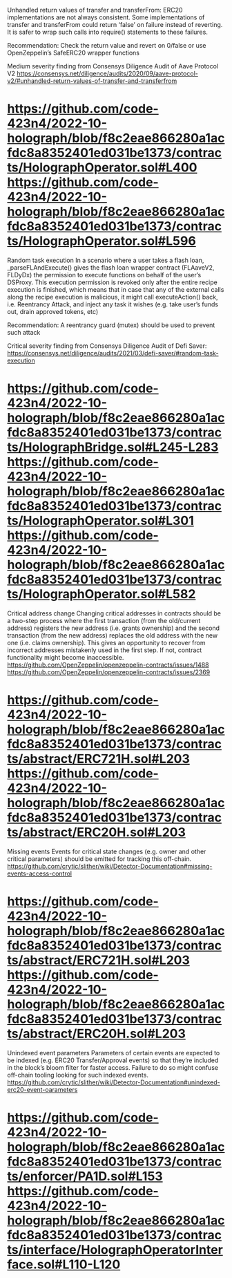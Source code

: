 Unhandled return values of transfer and transferFrom: ERC20 implementations are not always consistent. Some implementations of transfer and transferFrom could return ‘false’ on failure instead of reverting. It is safer to wrap such calls into require() statements to these failures.

Recommendation: Check the return value and revert on 0/false or use OpenZeppelin’s SafeERC20 wrapper functions

Medium severity finding from Consensys Diligence Audit of Aave Protocol V2
https://consensys.net/diligence/audits/2020/09/aave-protocol-v2/#unhandled-return-values-of-transfer-and-transferfrom

https://github.com/code-423n4/2022-10-holograph/blob/f8c2eae866280a1acfdc8a8352401ed031be1373/contracts/HolographOperator.sol#L400
https://github.com/code-423n4/2022-10-holograph/blob/f8c2eae866280a1acfdc8a8352401ed031be1373/contracts/HolographOperator.sol#L596
==========================================================

Random task execution
In a scenario where a user takes a flash loan, _parseFLAndExecute() gives the flash loan wrapper contract (FLAaveV2, FLDyDx) the permission to execute functions on behalf of the user’s DSProxy. This execution permission is revoked only after the entire recipe execution is finished, which means that in case that any of the external calls along the recipe execution is malicious, it might call executeAction() back, i.e. Reentrancy Attack, and inject any task it wishes (e.g. take user’s funds out, drain approved tokens, etc)

Recommendation: A reentrancy guard (mutex) should be used to prevent such attack

Critical severity finding from Consensys Diligence Audit of Defi Saver: https://consensys.net/diligence/audits/2021/03/defi-saver/#random-task-execution

https://github.com/code-423n4/2022-10-holograph/blob/f8c2eae866280a1acfdc8a8352401ed031be1373/contracts/HolographBridge.sol#L245-L283
https://github.com/code-423n4/2022-10-holograph/blob/f8c2eae866280a1acfdc8a8352401ed031be1373/contracts/HolographOperator.sol#L301
https://github.com/code-423n4/2022-10-holograph/blob/f8c2eae866280a1acfdc8a8352401ed031be1373/contracts/HolographOperator.sol#L582
==========================================================

Critical address change
Changing critical addresses in contracts should be a two-step process where the first transaction (from the old/current address) registers the new address (i.e. grants ownership) and the second transaction (from the new address) replaces the old address with the new one (i.e. claims ownership). This gives an opportunity to recover from incorrect addresses mistakenly used in the first step. If not, contract functionality might become inaccessible. 
https://github.com/OpenZeppelin/openzeppelin-contracts/issues/1488
https://github.com/OpenZeppelin/openzeppelin-contracts/issues/2369

https://github.com/code-423n4/2022-10-holograph/blob/f8c2eae866280a1acfdc8a8352401ed031be1373/contracts/abstract/ERC721H.sol#L203
https://github.com/code-423n4/2022-10-holograph/blob/f8c2eae866280a1acfdc8a8352401ed031be1373/contracts/abstract/ERC20H.sol#L203
==========================================================

Missing events
Events for critical state changes (e.g. owner and other critical parameters) should be emitted for tracking this off-chain. 
https://github.com/crytic/slither/wiki/Detector-Documentation#missing-events-access-control

https://github.com/code-423n4/2022-10-holograph/blob/f8c2eae866280a1acfdc8a8352401ed031be1373/contracts/abstract/ERC721H.sol#L203
https://github.com/code-423n4/2022-10-holograph/blob/f8c2eae866280a1acfdc8a8352401ed031be1373/contracts/abstract/ERC20H.sol#L203
==========================================================

Unindexed event parameters
Parameters of certain events are expected to be indexed (e.g. ERC20 Transfer/Approval events) so that they’re included in the block’s bloom filter for faster access. Failure to do so might confuse off-chain tooling looking for such indexed events.
https://github.com/crytic/slither/wiki/Detector-Documentation#unindexed-erc20-event-oarameters

https://github.com/code-423n4/2022-10-holograph/blob/f8c2eae866280a1acfdc8a8352401ed031be1373/contracts/enforcer/PA1D.sol#L153
https://github.com/code-423n4/2022-10-holograph/blob/f8c2eae866280a1acfdc8a8352401ed031be1373/contracts/interface/HolographOperatorInterface.sol#L110-L120
==========================================================

